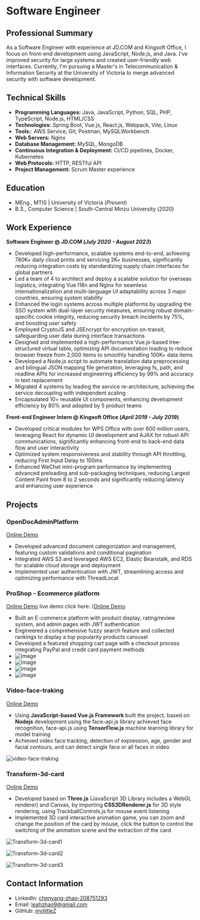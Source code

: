 # Software Engineer

## Professional Summary
As a Software Engineer with experience at JD.COM and Kingsoft Office, I focus on front-end development using JavaScript, Node.js, and Java. I've improved security for large systems and created user-friendly web interfaces. Currently, I'm pursuing a Master's in Telecommunication & Information Security at the University of Victoria to merge advanced security with software development.

## Technical Skills
- **Programming Languages:** Java, JavaScript, Python, SQL, PHP, TypeScript, Node.js, HTML/CSS
- **Technologies:** Spring Boot, Vue.js, React.js, Webpack, Vite, Linux
- **Tools:**: AWS Service, Git, Postman, MySQLWorkbench
- **Web Servers:** Nginx
- **Database Management:** MySQL, MongoDB
- **Continuous Integration & Deployment:** CI/CD pipelines, Docker, Kubernetes
- **Web Protocols:** HTTP, RESTful API
- **Project Management:** Scrum Master experience

## Education							       		
- MEng., MTIS	| University of Victoria (_Present_)	 			        		
- B.S., Computer Science | South-Central Minzu University (_2020_)

## Work Experience
**Software Engineer @ JD.COM (_July 2020 - August 2023_)**
- Developed high-performance, scalable systems end-to-end, achieving 780K+ daily cloud prints and servicing 2K+ businesses, significantly reducing integration costs by standardizing supply chain interfaces for global partners
- Led a team of 4 to architect and deploy a scalable solution for overseas logistics, integrating Vue I18n and Nginx for seamless internationalization and multi-language UI adaptability across 3 major countries, ensuring system stability
- Enhanced the login systems across multiple platforms by upgrading the SSO system with dual-layer security measures, ensuring robust domain-specific cookie integrity, reducing security breach incidents by 75%, and boosting user safety
- Employed CryptoJS and JSEncrypt for encryption on-transit, safeguarding user data during interface transactions
- Designed and implemented a high-performance Vue.js-based tree-structured virtual table, optimizing API documentation loading to reduce browser freeze from 2,000 items to smoothly handling 100K+ data items
- Developed a Node.js script to automate translation data preprocessing and bilingual JSON mapping file generation, leveraging fs, path, and readline APIs for increased engineering efficiency by 99% and accuracy in text replacement
- Migrated 4 systems by leading the service re-architecture, achieving the service decoupling with independent scaling
- Encapsulated 10+ reusable UI components, enhancing development efficiency by 80% and adopted by 5 product teams

**Front-end Engineer Intern @ Kingsoft Office (_April 2019 - July 2019_)**
- Developed critical modules for WPS Office with over 600 million users, leveraging React for dynamic UI development and AJAX for robust API communications, significantly enhancing front-end to back-end data flow and user interactivity
- Optimized system responsiveness and stability through API throttling, reducing First Input Delay to 100ms
- Enhanced WeChat mini-program performance by implementing advanced preloading and sub-packaging techniques, reducing Largest Content Paint from 8 to 2 seconds and significantly reducing latency and enhancing user experience

## Projects
### OpenDocAdminPlatform
[Online Demo](https://github.com/mylittleZ/OpenDocAdminPlatform)
- Developed advanced document categorization and management, featuring custom validations and conditional pagination
- Integrated AWS S3 and leveraged AWS EC2, Elastic Beanstalk, and RDS for scalable cloud storage and deployment
- Implemented user authentication with JWT, streamlining access and optimizing performance with ThreadLocal

### ProShop - Ecommerce platform
[Online Demo](https://github.com/mylittleZ/proshop) live demo click here: /[Online Demo](https://proshop-25vr.onrender.com)
- Built an E-commerce platform with product display, rating/review system, and admin pages with JWT authentication
- Engineered a comprehensive fuzzy search feature and collected rankings to display a top popularity products carousel
- Developed a featured shopping cart page with a checkout process integrating PayPal and credit card payment methods
- ![image](https://github.com/mylittleZ/ePortfolio/assets/30174451/2a20bfe1-3c2b-4524-9a48-0cc324244713)
- ![image](https://github.com/mylittleZ/ePortfolio/assets/30174451/1670cdb2-07a6-4018-b356-0065c74647f9)
- ![image](https://github.com/mylittleZ/ePortfolio/assets/30174451/9c1cb527-4426-467c-b818-4a2aed598021)
- ![image](https://github.com/mylittleZ/ePortfolio/assets/30174451/d1efbf5e-0f74-443f-8be3-4807f7b4df70)




### Video-face-traking
[Online Demo](http://mylittlez.github.io/video-face-traking/)
- Using **JavaScript-based Vue.js Framework** built the project, based on **Nodejs** development using the face-api.js library achieved face recognition, face-api.js using **TensorFlow.js** machine learning library for model training 
- Achieved video face tracking, detection of expression, age, gender and facial contours, and can detect single face or all
faces in video

![video-face-traking](https://user-images.githubusercontent.com/30174451/205483043-cd8c89f2-37e2-4f94-aea5-f7d09e339c49.png)


### Transform-3d-card
[Online Demo](https://mylittlez.github.io/transform-3d-card/)
- Developed based on **Three.js** (JavaScript 3D Library includes a WebGL renderer) and Canvas, by importing
**CSS3DRenderer.js** for 3D style rendering, using TrackballControls.js for mouse event listening
- Implemented 3D card interactive animation game, you can zoom and change the position of the card by mouse, click the
button to control the switching of the animation scene and the extraction of the card

![Transform-3d-card1](https://user-images.githubusercontent.com/30174451/281539967-4313c7dd-6eb0-466d-b1c5-ae779ad95ce8.png)

![Transform-3d-card2](https://user-images.githubusercontent.com/30174451/281539849-9c0e9879-e94d-4497-97a6-c6dfcca1c8ba.png)

![Transform-3d-card3](https://user-images.githubusercontent.com/30174451/281540057-8d9d985c-4d75-462f-8101-1d7de31601a6.png)




## Contact Information
- LinkedIn: [chenyang-zhao-208751293](https://linkedin.com/in/chenyang-zhao-208751293)
- Email: [leahzhao9@gmail.com](mailto:leahzhao9@gmail.com)
- GitHub: [mylittleZ](https://github.com/mylittleZ)

